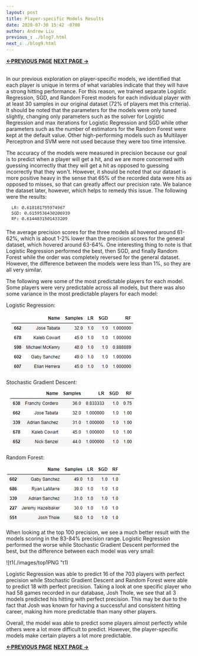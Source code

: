```yaml
---
layout: post
title: Player-specific Models Results
date: 2020-07-30 15:42 -0700
author: Andrew Liu
previous_: ./blog7.html
next_: ./blog9.html 
---
```

**[<-PREVIOUS PAGE]({{page.previous_}} "previous")** **[NEXT PAGE ->]({{page.next_}} "next")** <br><br>


In our previous exploration on player-specific models, we identified that each player is unique in terms of what variables indicate that they will have a strong hitting performance. For this reason, we trained separate Logistic Regression, SGD, and Random Forest models for each individual player with at least 30 samples in our original dataset (72% of players met this criteria). It should be noted that the parameters for the models were only tuned slightly, changing only parameters such as the solver for Logistic Regression and max iterations for Logistic Regression and SGD while other parameters such as the number of estimators for the Random Forest were kept at the default value. Other high-performing models such as Multilayer Perceptron and SVM were not used because they were too time intensive. 

The accuracy of the models were measured in precision because our goal is to predict when a player will get a hit, and we are more concerned with guessing incorrectly that they will get a hit as opposed to guessing incorrectly that they won't. However, it should be noted that our dataset is more positive heavy in the sense that 65% of the recorded data were hits as opposed to misses, so that can greatly affect our precision rate. We balance the dataset later, however, which helps to remedy this issue. The following were the results:


![p4](./images/p4.PNG "p4")


The average precision scores for the three models all hovered around 61-62%, which is about 1-2% lower than the precision scores for the general dataset, which hovered around 63-64%. One interesting thing to note is that Logistic Regression performed the best, then SGD, and finally Random Forest while the order was completely reversed for the general dataset. However, the difference between the models were less than 1%, so they are all very similar.

The following were some of the most predictable players for each model. Some players were very predictable across all models, but there was also some variance in the most predictable players for each model:

Logistic Regression:


![t2](./images/top2.PNG "t2")


Stochastic Gradient Descent:


![t3](./images/top3.PNG "t3")


Random Forest:


![t4](./images/top4.PNG "t4")


When looking at the top 100 precision, we see a much better result with the models scoring in the 83-84% precision range. Logistic Regression performed the worse while Stochastic Gradient Descent performed the best, but the difference between each model was very small:


![t1(./images/top1PNG "t1)


Logistic Regression was able to predict 16 of the 703 players with perfect precision while Stochastic Gradient Descent and Random Forest were able to predict 18 with perfect precision. Taking a look at one specific player who had 58 games recorded in our database, Josh Thole, we see that all 3 models predicted his hitting with perfect precision. This may be due to the fact that Josh was known for having a successful and consistent hitting career, making him more predictable than many other players.

Overall, the model was able to predict some players almost perfectly while others were a lot more difficult to predict. However, the player-specific models make certain players a lot more predictable.

**[<-PREVIOUS PAGE]({{page.previous_}} "previous")** **[NEXT PAGE ->]({{page.next_}} "next")** 
